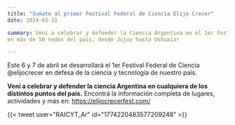 ```yaml
---
title: "Sumate al primer Festival Federal de Ciencia Elijo Crecer"
date: 2024-03-31

summary: Vení a celebrar y defender la Ciencia Argentina en el 1er Festival Federal de Ciencia @elijocrecer. El 6 y 7 de abril
en más de 50 nodos del país, desde Jujuy hasta Ushuaia!

---
```


Este 6 y 7 de abril se desarrollará el 1er Festival Federal de Ciencia @elijocrecer en defesa de la ciencia y tecnología de nuestro país.

**Vení a celebrar y defender la ciencia Argentina en cualquiera de los distintos puntos del país.**
Encontrá la información completa de lugares, actividades y más en:  https://elijocrecerfest.com/


{{< tweet user="RAICYT_Ar" id="1774220483577209248" >}}
